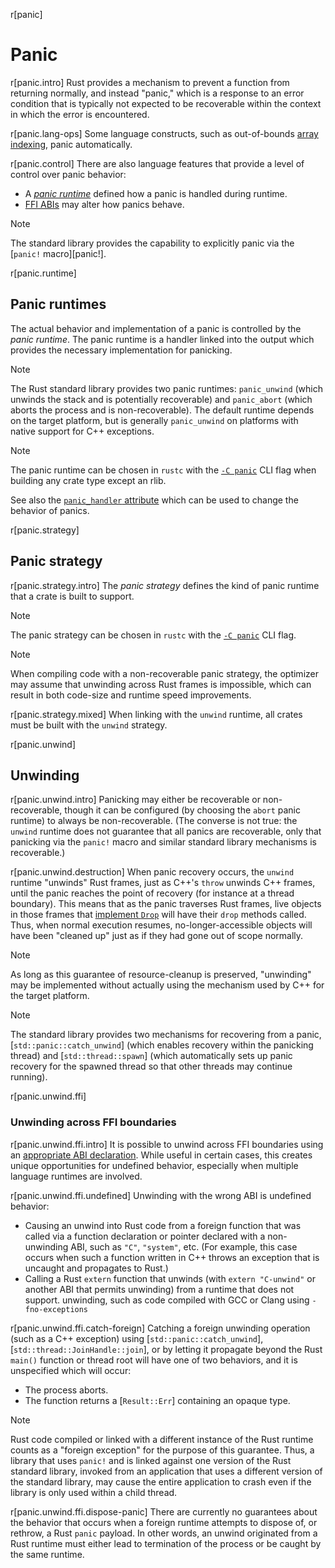 r[panic]
# Panic

r[panic.intro]
Rust provides a mechanism to prevent a function from returning normally, and instead "panic," which is a response to an error condition that is typically not expected to be recoverable within the context in which the error is encountered.

r[panic.lang-ops]
Some language constructs, such as out-of-bounds [array indexing], panic automatically.

r[panic.control]
There are also language features that provide a level of control over panic behavior:

* A [_panic runtime_](#panic-runtimes) defined how a panic is handled during runtime.
* [FFI ABIs](items/functions.md#unwinding) may alter how panics behave.

> [!NOTE]
> The standard library provides the capability to explicitly panic via the [`panic!` macro][panic!].

r[panic.runtime]
## Panic runtimes

The actual behavior and implementation of a panic is controlled by the _panic runtime_. The panic runtime is a handler linked into the output which provides the necessary implementation for panicking.

> [!NOTE]
> The Rust standard library provides two panic runtimes: `panic_unwind` (which unwinds the stack and is potentially recoverable) and `panic_abort` (which aborts the process and is non-recoverable). The default runtime depends on the target platform, but is generally `panic_unwind` on platforms with native support for C++ exceptions.

> [!NOTE]
> The panic runtime can be chosen in `rustc` with the [`-C panic`] CLI flag when building any crate type except an rlib.

See also the [`panic_handler` attribute](runtime.md#the-panic_handler-attribute) which can be used to change the behavior of panics.

r[panic.strategy]
## Panic strategy

r[panic.strategy.intro]
The _panic strategy_ defines the kind of panic runtime that a crate is built to support.

> [!NOTE]
> The panic strategy can be chosen in `rustc` with the [`-C panic`] CLI flag.

> [!NOTE]
> When compiling code with a non-recoverable panic strategy, the optimizer may assume that unwinding across Rust frames is impossible, which can result in both code-size and runtime speed improvements.

r[panic.strategy.mixed]
When linking with the `unwind` runtime, all crates must be built with the `unwind` strategy.

r[panic.unwind]
## Unwinding

r[panic.unwind.intro]
Panicking may either be recoverable or non-recoverable, though it can be configured (by choosing the `abort` panic runtime) to always be non-recoverable. (The converse is not true: the `unwind` runtime does not guarantee that all panics are recoverable, only that panicking via the `panic!` macro and similar standard library mechanisms is recoverable.)

r[panic.unwind.destruction]
When panic recovery occurs, the `unwind` runtime "unwinds" Rust frames, just as C++'s `throw` unwinds C++ frames, until the panic reaches the point of recovery (for instance at a thread boundary). This means that as the panic traverses Rust frames, live objects in those frames that [implement `Drop`][destructors] will have their `drop` methods called. Thus, when normal execution resumes, no-longer-accessible objects will have been "cleaned up" just as if they had gone out of scope normally.

> [!NOTE]
> As long as this guarantee of resource-cleanup is preserved, "unwinding" may be implemented without actually using the mechanism used by C++ for the target platform.

> [!NOTE]
> The standard library provides two mechanisms for recovering from a panic, [`std::panic::catch_unwind`] (which enables recovery within the panicking thread) and [`std::thread::spawn`] (which automatically sets up panic recovery for the spawned thread so that other threads may continue running).

r[panic.unwind.ffi]
### Unwinding across FFI boundaries

r[panic.unwind.ffi.intro]
It is possible to unwind across FFI boundaries using an [appropriate ABI declaration][unwind-abi]. While useful in certain cases, this creates unique opportunities for undefined behavior, especially when multiple language runtimes are involved.

r[panic.unwind.ffi.undefined]
Unwinding with the wrong ABI is undefined behavior:

* Causing an unwind into Rust code from a foreign function that was called via a function declaration or pointer declared with a non-unwinding ABI, such as `"C"`, `"system"`, etc. (For example, this case occurs when such a function written in C++ throws an exception that is uncaught and propagates to Rust.)
* Calling a Rust `extern` function that unwinds (with `extern "C-unwind"` or another ABI that permits unwinding) from a runtime that does not support. unwinding, such as code compiled with GCC or Clang using `-fno-exceptions`

r[panic.unwind.ffi.catch-foreign]
Catching a foreign unwinding operation (such as a C++ exception) using [`std::panic::catch_unwind`], [`std::thread::JoinHandle::join`], or by letting it propagate beyond the Rust `main()` function or thread root will have one of two behaviors, and it is unspecified which will occur:

* The process aborts.
* The function returns a [`Result::Err`] containing an opaque type.

> [!NOTE]
>  Rust code compiled or linked with a different instance of the Rust runtime counts as a "foreign exception" for the purpose of this guarantee. Thus, a library that uses `panic!` and is linked against one version of the Rust standard library, invoked from an application that uses a different version of the standard library, may cause the entire application to crash even if the library is only used within a child thread.

r[panic.unwind.ffi.dispose-panic]
There are currently no guarantees about the behavior that occurs when a foreign runtime attempts to dispose of, or rethrow, a Rust `panic` payload. In other words, an unwind originated from a Rust runtime must either lead to termination of the process or be caught by the same runtime.

[array indexing]: expressions/array-expr.md#array-and-slice-indexing-expressions
[destructors]: destructors.md
[runtime]: runtime.md
[unwind-abi]: items/functions.md#unwinding
[`-C panic`]: ../rustc/codegen-options/index.html#panic
